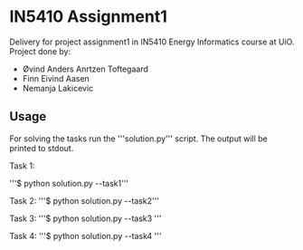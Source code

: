 # IN5410 Assignment1

Delivery for project assignment1 in IN5410 Energy Informatics course at UiO.
Project done by:
- Øvind Anders Anrtzen Toftegaard
- Finn Eivind Aasen
- Nemanja Lakicevic

## Usage

For solving the tasks run the '''solution.py''' script. The output will be printed to stdout.

Task 1:

'''$ python solution.py --task1'''

Task 2:
'''$ python solution.py --task2'''

Task 3:
'''$ python solution.py --task3 <number-of-houses>'''

Task 4:
'''$ python solution.py --task4 <hourly-peak-load>'''
